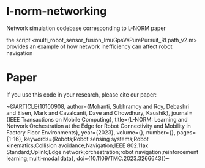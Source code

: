 # l-norm-networking
Network simulation codebase corresponding to L-NORM paper

the script <multi_robot_sensor_fusion_ImuGpsVsPurePursuit_RLpath_v2.m> provides an example of how network inefficiency can affect robot navigation


# Paper
If you use this code in your research, please cite our paper:


~@ARTICLE{10100908,
  author={Mohanti, Subhramoy and Roy, Debashri and Eisen, Mark and Cavalcanti, Dave and Chowdhury, Kaushik},
  journal={IEEE Transactions on Mobile Computing}, 
  title={L-NORM: Learning and Network Orchestration at the Edge for Robot Connectivity and Mobility in Factory Floor Environments}, 
  year={2023},
  volume={},
  number={},
  pages={1-16},
  keywords={Robots;Robot sensing systems;Robot kinematics;Collision avoidance;Navigation;IEEE 802.11ax Standard;Uplink;Edge network;orchestration;robot navigation;reinforcement learning;multi-modal data},
  doi={10.1109/TMC.2023.3266643}}~
